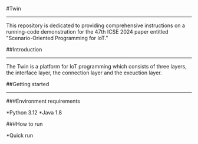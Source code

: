 #Twin

***

This repository is dedicated to providing comprehensive instructions on a running-code demonstration for the 47th ICSE 2024 paper entitled "Scenario-Oriented Programming for IoT."


##Introduction

***

The Twin is a platform for IoT programming which consists of three layers, the interface layer, the connection layer and the exeuction layer. 

##Getting started

***

###Environment requirements

*Python 3.12
*Java 1.8

###How to run

*Quick run
